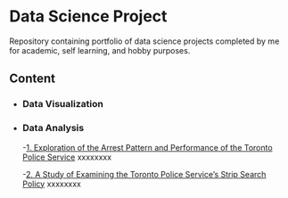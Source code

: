 # Data Science Project
Repository containing portfolio of data science projects completed by me for academic, self learning, and hobby purposes.

## Content

- ### Data Visualization

- ### Data Analysis
	-[1. Exploration of the Arrest Pattern and Performance of the Toronto Police Service](https://github.com/zhangruolanlan/data-science-project/tree/main/arrests_and_strip_search/Midterm)
xxxxxxxx

  -[2. A Study of Examining the Toronto Police Service’s Strip Search Policy](https://github.com/zhangruolanlan/data-science-project/tree/main/arrests_and_strip_search/final)
xxxxxxxx


